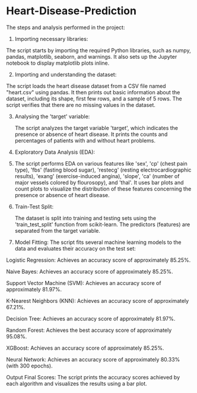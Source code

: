 # Heart-Disease-Prediction
The steps and analysis performed in the project:

1. Importing necessary libraries: 

  The script starts by importing the required Python libraries, such as numpy, pandas, matplotlib, seaborn, and warnings. It also sets up the Jupyter notebook to display matplotlib plots inline.

2. Importing and understanding the dataset: 

  The script loads the heart disease dataset from a CSV file named "heart.csv" using pandas. It then prints out basic information about the dataset, including its shape, first few rows, and a sample of 5 rows. The script verifies that there are no missing values in the dataset.

3. Analysing the 'target' variable:

   The script analyzes the target variable 'target', which indicates the presence or absence of heart disease. It prints the counts and percentages of patients with and without heart problems.

4. Exploratory Data Analysis (EDA):
5. 
     The script performs EDA on various features like 'sex', 'cp' (chest pain type), 'fbs' (fasting blood sugar), 'restecg' (resting electrocardiographic results), 'exang' (exercise-induced angina), 'slope', 'ca' (number of major vessels colored by flourosopy), and 'thal'. It uses bar plots and count plots to visualize the distribution of these features concerning the presence or absence of heart disease.

6. Train-Test Split:

    The dataset is split into training and testing sets using the 'train_test_split' function from scikit-learn. The predictors (features) are separated from the target variable.

7. Model Fitting:
   The script fits several machine learning models to the data and evaluates their accuracy on the test set:

   

Logistic Regression: Achieves an accuracy score of approximately 85.25%.


Naive Bayes: Achieves an accuracy score of approximately 85.25%.

Support Vector Machine (SVM): Achieves an accuracy score of approximately 81.97%.

K-Nearest Neighbors (KNN): Achieves an accuracy score of approximately 67.21%.

Decision Tree: Achieves an accuracy score of approximately 81.97%.

Random Forest: Achieves the best accuracy score of approximately 95.08%.

XGBoost: Achieves an accuracy score of approximately 85.25%.

Neural Network: Achieves an accuracy score of approximately 80.33% (with 300 epochs).



Output Final Scores: The script prints the accuracy scores achieved by each algorithm and visualizes the results using a bar plot.
